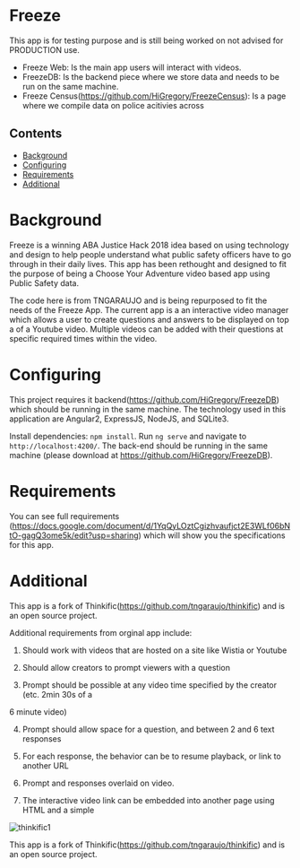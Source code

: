 # Freeze

This app is for testing purpose and is still being worked on not advised for PRODUCTION use.

* Freeze Web: Is the main app users will interact with videos.
* FreezeDB: Is the backend piece where we store data and needs to be run on the same machine.
* Freeze Census(https://github.com/HiGregory/FreezeCensus): Is a page where we compile data on police acitivies across 

## Contents

* [Background](#background)
* [Configuring](#Configuring)
* [Requirements](#Requirements)
* [Additional](#Additional)


# Background


Freeze is a winning ABA Justice Hack 2018 idea based on using technology and design to help people understand what public safety officers have to go through in their daily lives. This app has been rethought and designed to fit the purpose of being a Choose Your Adventure video based app using Public Safety data. 

The code here is from TNGARAUJO and is being repurposed to fit the needs of the Freeze App. The current app is a an interactive video manager which allows a user to create questions and answers to be displayed on top a of a Youtube video. Multiple videos can be added with their questions at specific required times within the video. 

# Configuring

This project requires it backend(https://github.com/HiGregory/FreezeDB) which should be running in the same machine. The technology used in this application are Angular2, ExpressJS, NodeJS, and SQLite3.

Install dependencies: `npm install`.
Run `ng serve` and navigate to `http://localhost:4200/`.
The back-end should be running in the same machine (please download at https://github.com/HiGregory/FreezeDB).

# Requirements

You can see full requirements (https://docs.google.com/document/d/1YqQyLOztCgizhvaufjct2E3WLf06bNtO-gagQ3ome5k/edit?usp=sharing) which will show you the specifications for this app.


# Additional

This app is a fork of Thinkific(https://github.com/tngaraujo/thinkific) and is an open source project.


Additional requirements from orginal app include:
1. Should work with videos that are hosted on a site like Wistia or Youtube

2. Should allow creators to prompt viewers with a question

3. Prompt should be possible at any video time specified by the creator (etc. 2min 30s of a

6 minute video)

4. Prompt should allow space for a question, and between 2 and 6 text responses

5. For each response, the behavior can be to resume playback, or link to another URL

6. Prompt and responses overlaid on video.

7. The interactive video link can be embedded into another page using HTML and a simple

![thinkific1](https://cloud.githubusercontent.com/assets/17129220/24840040/3c5b7664-1d3c-11e7-9023-3fb233c534db.jpg)

This app is a fork of Thinkific(https://github.com/tngaraujo/thinkific) and is an open source project.



